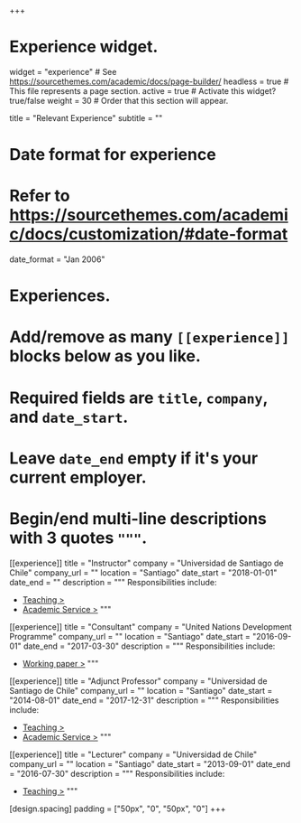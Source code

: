 +++
# Experience widget.
widget = "experience"  # See https://sourcethemes.com/academic/docs/page-builder/
headless = true  # This file represents a page section.
active = true  # Activate this widget? true/false
weight = 30  # Order that this section will appear.

title = "Relevant Experience"
subtitle = ""

# Date format for experience
#   Refer to https://sourcethemes.com/academic/docs/customization/#date-format
date_format = "Jan 2006"

# Experiences.
#   Add/remove as many `[[experience]]` blocks below as you like.
#   Required fields are `title`, `company`, and `date_start`.
#   Leave `date_end` empty if it's your current employer.
#   Begin/end multi-line descriptions with 3 quotes `"""`.

[[experience]]
  title = "Instructor"
  company = "Universidad de Santiago de Chile"
  company_url = ""
  location = "Santiago"
  date_start = "2018-01-01"
  date_end = ""
  description = """
  Responsibilities include:
  
  * [Teaching >](teaching)
  * [Academic Service >](service)
  """

[[experience]]
  title = "Consultant"
  company = "United Nations Development Programme"
  company_url = ""
  location = "Santiago"
  date_start = "2016-09-01"
  date_end = "2017-03-30"
  description = """
  Responsibilities include:
  
  * [Working paper >](/~shil5311//publication/puerta-giratoria-analisis-de-la-circulacion-publico-privada-en-chile/)
  """

[[experience]]
  title = "Adjunct Professor"
  company = "Universidad de Santiago de Chile"
  company_url = ""
  location = "Santiago"
  date_start = "2014-08-01"
  date_end = "2017-12-31"
  description = """
  Responsibilities include:
  
  * [Teaching >](teaching)
  * [Academic Service >](service)
  """

[[experience]]
  title = "Lecturer"
  company = "Universidad de Chile"
  company_url = ""
  location = "Santiago"
  date_start = "2013-09-01"
  date_end = "2016-07-30"
  description = """
  Responsibilities include:
  
  * [Teaching >](teaching)
  """

[design.spacing]
  padding = ["50px", "0", "50px", "0"]
+++
